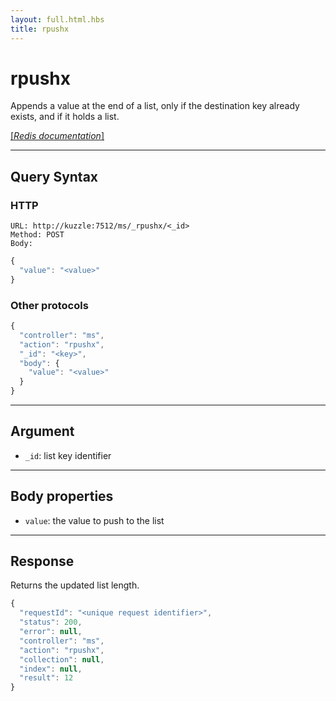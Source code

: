 ```yaml
---
layout: full.html.hbs
title: rpushx
---
```


# rpushx

<SinceBadge version="1.0.0" />

Appends a value at the end of a list, only if the destination key already exists, and if it holds a list.

[[_Redis documentation_]](https://redis.io/commands/rpushx)

---

## Query Syntax

### HTTP

```http
URL: http://kuzzle:7512/ms/_rpushx/<_id>
Method: POST
Body:
```

```js
{
  "value": "<value>"
}
```

### Other protocols

```js
{
  "controller": "ms",
  "action": "rpushx",
  "_id": "<key>",
  "body": {
    "value": "<value>"
  }
}
```

---

## Argument

- `_id`: list key identifier

---

## Body properties

- `value`: the value to push to the list

---

## Response

Returns the updated list length.

```javascript
{
  "requestId": "<unique request identifier>",
  "status": 200,
  "error": null,
  "controller": "ms",
  "action": "rpushx",
  "collection": null,
  "index": null,
  "result": 12
}
```
